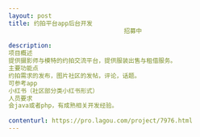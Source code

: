```yaml
---                
layout: post       
title: 约拍平台app后台开发
                                招募中
           
description: 
项目概述
提供摄影师与模特的约拍交流平台，提供服装出售与租借服务。
主要功能点
约拍需求的发布，图片社区的发帖，评论，话题。
可参考app
小红书（社区部分类小红书形式）
人员要求
会java或者php，有成熟相关开发经验。
     
contenturl: https://pro.lagou.com/project/7976.html      
---                 
```

